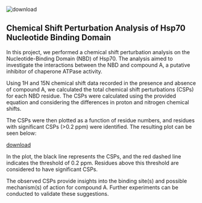 ![download](https://github.com/shbsmohd/Chemical-shift-perturbation-analysis/assets/84704699/1b151d98-c796-4426-941d-621d78d38d26)
 ## Chemical Shift Perturbation Analysis of Hsp70 Nucleotide Binding Domain

In this project, we performed a chemical shift perturbation analysis on the Nucleotide-Binding Domain (NBD) of Hsp70. The analysis aimed to investigate the interactions between the NBD and compound A, a putative inhibitor of chaperone ATPase activity.

Using 1H and 15N chemical shift data recorded in the presence and absence of compound A, we calculated the total chemical shift perturbations (CSPs) for each NBD residue. The CSPs were calculated using the provided equation and considering the differences in proton and nitrogen chemical shifts.

The CSPs were then plotted as a function of residue numbers, and residues with significant CSPs (>0.2 ppm) were identified. The resulting plot can be seen below:

[download](https://github.com/shbsmohd/Chemical-shift-perturbation-analysis/assets/84704699/c79c4bf3-3931-408b-b303-d37d54646def)


In the plot, the black line represents the CSPs, and the red dashed line indicates the threshold of 0.2 ppm. Residues above this threshold are considered to have significant CSPs.

The observed CSPs provide insights into the binding site(s) and possible mechanism(s) of action for compound A. Further experiments can be conducted to validate these suggestions.


